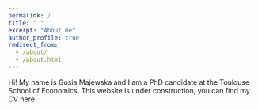 ```yaml
---
permalink: /
title: " "
excerpt: "About me"
author_profile: true
redirect_from: 
  - /about/
  - /about.html
---
```

Hi! My name is Gosia Majewska and I am a PhD candidate at the Toulouse School of Economics. This website is under construction, you can find my CV here.
